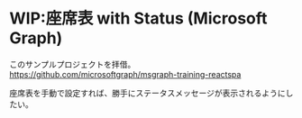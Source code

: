 # WIP:座席表 with Status (Microsoft Graph)

このサンプルプロジェクトを拝借。https://github.com/microsoftgraph/msgraph-training-reactspa

座席表を手動で設定すれば、勝手にステータスメッセージが表示されるようにしたい。
